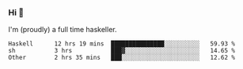 ### Hi 👋

I'm (proudly) a full time haskeller.

<!--START_SECTION:waka-->

```text
Haskell      12 hrs 19 mins  ███████████████░░░░░░░░░░   59.93 %
sh           3 hrs           ███▓░░░░░░░░░░░░░░░░░░░░░   14.65 %
Other        2 hrs 35 mins   ███░░░░░░░░░░░░░░░░░░░░░░   12.62 %
```

<!--END_SECTION:waka-->
